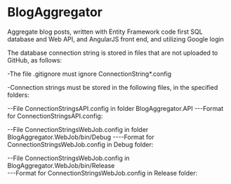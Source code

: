 # BlogAggregator
Aggregate blog posts, written with Entity Framework code first SQL database and Web API, and AngularJS front end, and utilizing Google login

The database connection string is stored in files that are not uploaded to GitHub, as follows:

-The file .gitignore must ignore ConnectionString*.config

-Connection strings must be stored in the following files, in the specified folders:

--File ConnectionStringsAPI.config in folder BlogAggregator.API
---Format for ConnectionStringsAPI.config: 
<add name="BlogAggregator" connectionString="(connection string for Azure SQL DB)" providerName="System.Data.SqlClient" />

--File ConnectionStringsWebJob.config in folder BlogAggregator.WebJob/bin/Debug
----Format for ConnectionStringsWebJob.config in Debug folder:
<connectionStrings>
<add name="BlogAggregator" connectionString="Data Source=.\SQLEXPRESS;Initial Catalog=BlogAggregator;Integrated Security=yes;MultipleActiveResultSets=true;" providerName="System.Data.SqlClient" />
</connectionStrings>

--File ConnectionStringsWebJob.config in BlogAggregator.WebJob/bin/Release   
---Format for ConnectionStringsWebJob.config in Release folder:
<connectionStrings>
<add name="BlogAggregator" connectionString="(connection string for Azure SQL DB)" providerName="System.Data.SqlClient" />
</connectionStrings>